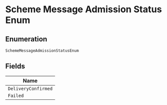 
# Scheme Message Admission Status Enum

## Enumeration

`SchemeMessageAdmissionStatusEnum`

## Fields

| Name |
|  --- |
| `DeliveryConfirmed` |
| `Failed` |


